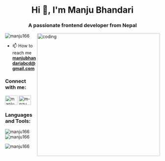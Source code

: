 <h1 align="center">Hi 👋, I'm Manju Bhandari</h1>
<h3 align="center">A passionate frontend developer from Nepal</h3>
<img align ="right" alt = "coding" width="400" src="https://img.freepik.com/premium-vector/girl-coding-designing-with-pc-illustration_418302-2383.jpg?w=360">
<p align="left"> <img src="https://komarev.com/ghpvc/?username=manju166&label=Profile%20views&color=0e75b6&style=flat" alt="manju166" /> </p>

- 📫 How to reach me **manjubhandariabcd@gmail.com**

<h3 align="left">Connect with me:</h3>
<p align="left">
<a href="https://linkedin.com/in/manju bhandari" target="blank"><img align="center" src="https://raw.githubusercontent.com/rahuldkjain/github-profile-readme-generator/master/src/images/icons/Social/linked-in-alt.svg" alt="manju bhandari" height="30" width="40" /></a>
<a href="https://fb.com/m-nzu bhandari" target="blank"><img align="center" src="https://raw.githubusercontent.com/rahuldkjain/github-profile-readme-generator/master/src/images/icons/Social/facebook.svg" alt="m-nzu bhandari" height="30" width="40" /></a>
</p>

<h3 align="left">Languages and Tools:</h3>
<!-- <p align="left"> <a href="https://www.w3schools.com/cs/" target="_blank" rel="noreferrer"> <img src="https://raw.githubusercontent.com/devicons/devicon/master/icons/csharp/csharp-original.svg" alt="csharp" width="40" height="40"/> </a> <a href="https://www.w3schools.com/css/" target="_blank" rel="noreferrer"> <img src="https://raw.githubusercontent.com/devicons/devicon/master/icons/css3/css3-original-wordmark.svg" alt="css3" width="40" height="40"/> </a> <a href="https://git-scm.com/" target="_blank" rel="noreferrer"> <img src="https://www.vectorlogo.zone/logos/git-scm/git-scm-icon.svg" alt="git" width="40" height="40"/> </a> <a href="https://www.w3.org/html/" target="_blank" rel="noreferrer"> <img src="https://raw.githubusercontent.com/devicons/devicon/master/icons/html5/html5-original-wordmark.svg" alt="html5" width="40" height="40"/> </a> <a href="https://www.java.com" target="_blank" rel="noreferrer"> <img src="https://raw.githubusercontent.com/devicons/devicon/master/icons/java/java-original.svg" alt="java" width="40" height="40"/> </a> <a href="https://developer.mozilla.org/en-US/docs/Web/JavaScript" target="_blank" rel="noreferrer"> <img src="https://raw.githubusercontent.com/devicons/devicon/master/icons/javascript/javascript-original.svg" alt="javascript" width="40" height="40"/> </a> <a href="https://www.oracle.com/" target="_blank" rel="noreferrer"> <img src="https://raw.githubusercontent.com/devicons/devicon/master/icons/oracle/oracle-original.svg" alt="oracle" width="40" height="40"/> </a> <a href="https://reactjs.org/" target="_blank" rel="noreferrer"> <img src="https://raw.githubusercontent.com/devicons/devicon/master/icons/react/react-original-wordmark.svg" alt="react" width="40" height="40"/> </a> </p> -->

<p><img align="left" src="https://github-readme-stats.vercel.app/api/top-langs?username=manju166&show_icons=true&locale=en&layout=compact" alt="manju166" /></p>

<p>&nbsp;<img align="center" src="https://github-readme-stats.vercel.app/api?username=manju166&show_icons=true&locale=en" alt="manju166" /></p>

<p><img align="center" src="https://github-readme-streak-stats.herokuapp.com/?user=manju166&" alt="manju166" /></p>
